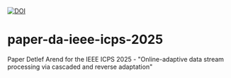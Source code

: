 [![DOI](https://zenodo.org/badge/878929671.svg)](https://doi.org/10.5281/zenodo.13995893)
# paper-da-ieee-icps-2025
Paper Detlef Arend for the IEEE ICPS 2025 - "Online-adaptive data stream processing via cascaded and reverse adaptation"
